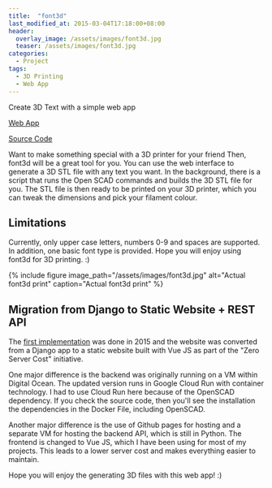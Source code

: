 ```yaml
---
title:  "font3d"
last_modified_at: 2015-03-04T17:18:00+08:00
header:
  overlay_image: /assets/images/font3d.jpg
  teaser: /assets/images/font3d.jpg
categories:
  - Project
tags:
  - 3D Printing
  - Web App
---
```

Create 3D Text with a simple web app

[Web App](https://cameronlai.com/font3d-frontend/)

[Source Code]("https://github.com/cameronlai/font3d)

Want to make something special with a 3D printer for your friend Then, font3d will be a great tool for you. You can use the web interface to generate a 3D STL file with any text you want. In the background, there is a script that runs the Open SCAD commands and builds the 3D STL file for you. The STL file is then ready to be printed on your 3D printer, which you can tweak the dimensions and pick your filament colour. 

## Limitations

Currently, only upper case letters, numbers 0-9 and spaces are supported. In addition, one basic font type is provided. Hope you will enjoy using font3d for 3D printing. :)

{% include figure image_path="/assets/images/font3d.jpg"  alt="Actual font3d print" caption="Actual font3d print" %}

## Migration from Django to Static Website + REST API

The [first implementation](https://github.com/cameronlai/font3d) was done in 2015 and the website was converted from a Django app to a static website built with Vue JS as part of the "Zero Server Cost" initiative.

One major difference is the backend was originally running on a VM within Digital Ocean. The updated version runs in Google Cloud Run with container technology. I had to use Cloud Run here because of the OpenSCAD dependency. If you check the source code, then you'll see the installation the dependencies in the Docker File, including OpenSCAD.

Another major difference is the use of Github pages for hosting and a separate VM for hosting the backend API, which is still in Python. The frontend is changed to Vue JS, which I have been using for most of my projects. This leads to a lower server cost and makes everything easier to maintain.

Hope you will enjoy the generating 3D files with this web app! :)